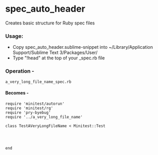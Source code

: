 # spec_auto_header
Creates basic structure for Ruby spec files

### Usage:

- Copy spec_auto_header.sublime-snippet into ~/Library/Application Support/Sublime Text 3/Packages/User/
- Type "!head" at the top of your _spec.rb file


### Operation -
`a_very_long_file_name_spec.rb`

#### Becomes -
```
require 'minitest/autorun'
require 'minitest/rg'
require 'pry-byebug'
require '../a_very_long_file_name'

class TestAVeryLongFileName < Minitest::Test
	



end
```


